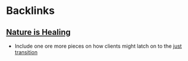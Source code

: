 
# Backlinks
## [Nature is Healing](<Nature is Healing.md>)
- Include one ore more pieces on how clients might latch on to the [just transition](<just transition.md>)

